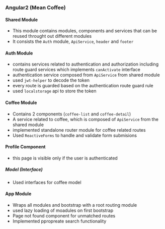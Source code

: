 ### Angular2 (Mean Coffee)

#### Shared Module

* This module contains modules, components and services that can be reused throught out different modules
* It consists the `Auth` module, `ApiService`, `header` and `footer`

#### Auth Module

* contains services related to authentication and authorization including route guard services which implements `canActivate` interface
* authentication service composed from `ApiService` from shared module
* used `jwt-helper` to decode the token
* every route is guarded based on the authentication route guard rule
* used `localstorage` api to store the token

#### Coffee Module

* Contains 2 components (`coffee-list` and `coffee-detail`)
* A service related to coffee, which is composed of `ApiService` from the shared module
* implemented standalone router module for coffee related routes
* Used `ReactiveForms` to handle and validate form submisions

#### Profile Component

* this page is visible only if the user is authenticated

##### Model (Interface)
  
* Used interfaces for coffee model

#### App Module

* Wraps all modules and bootstrap with a root routing module
* used lazy loading of moadules on first bootstrap
* Page not found component for unmatched routes
* Implemented ppropreate search functionality 
